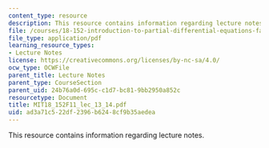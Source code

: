 ```yaml
---
content_type: resource
description: This resource contains information regarding lecture notes.
file: /courses/18-152-introduction-to-partial-differential-equations-fall-2011/ad3a71c522df2396b6248cf9b35aedea_MIT18_152F11_lec_13_14.pdf
file_type: application/pdf
learning_resource_types:
- Lecture Notes
license: https://creativecommons.org/licenses/by-nc-sa/4.0/
ocw_type: OCWFile
parent_title: Lecture Notes
parent_type: CourseSection
parent_uid: 24b76a0d-695c-c1d7-bc81-9bb2950a852c
resourcetype: Document
title: MIT18_152F11_lec_13_14.pdf
uid: ad3a71c5-22df-2396-b624-8cf9b35aedea
---
```

This resource contains information regarding lecture notes.